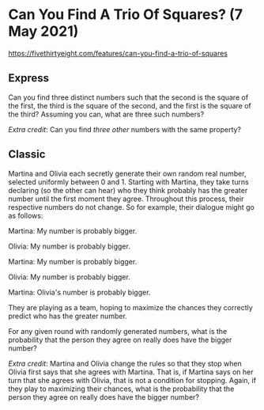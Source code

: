 # Can You Find A Trio Of Squares? (7 May 2021)

https://fivethirtyeight.com/features/can-you-find-a-trio-of-squares

## Express

Can you find three distinct numbers such that the second is the square of the first, the third is the square of the second, and the first is the square of the third?
Assuming you can, what are three such numbers?

*Extra credit*: Can you find *three other* numbers with the same property?

## Classic

Martina and Olivia each secretly generate their own random real number, selected uniformly between 0 and 1.
Starting with Martina, they take turns declaring (so the other can hear) who they think probably has the greater number until the first moment they agree.
Throughout this process, their respective numbers do not change.
So for example, their dialogue might go as follows:

Martina: My number is probably bigger.

Olivia: My number is probably bigger.

Martina: My number is probably bigger.

Olivia: My number is probably bigger.

Martina: Olivia's number is probably bigger.

They are playing as a team, hoping to maximize the chances they correctly predict who has the greater number.

For any given round with randomly generated numbers, what is the probability that the person they agree on really does have the bigger number?

*Extra credit*: Martina and Olivia change the rules so that they stop when Olivia first says that she agrees with Martina.
That is, if Martina says on her turn that she agrees with Olivia, that is not a condition for stopping.
Again, if they play to maximizing their chances, what is the probability that the person they agree on really does have the bigger number?

